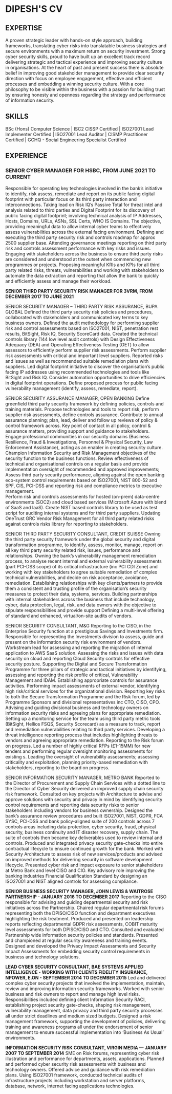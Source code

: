 # DIPESH'S CV

## EXPERTISE		
A proven strategic leader with hands-on style approach, building frameworks, translating cyber risks into translatable business strategies and secure environments with a maximum return on security investment. 
Strong cyber security skills, proud to have built up an excellent track record delivering strategic and tactical experience and improving security culture in organisations.
At the heart of past and present success there is absolute belief in improving good stakeholder management to provide clear security direction with focus on employee engagement, effective and efficient processes and embedding a winning security culture. 
With a core philosophy to be visible within the business with a passion for building trust by ensuring honesty and openness regarding the strategy and performance of information security.

## SKILLS
BSc (Hons) Computer Science | ISC2 CISSP Certified | ISO27001 Lead Implementer Certified | ISO27001 Lead Auditor | CISMP Practitioner Certified | GCHQ - Social Engineering Specialist Certified

## EXPERIENCE
### SENIOR CYBER MANAGER FOR HSBC, FROM JUNE 2021 TO CURRENT
Responsible for operating key technologies involved in the bank’s initiative to identify, risk assess, remediate and report on its public facing digital footprint with particular focus on its third party interaction and interconnections.
Taking lead on Risk IQ’s Passive Total for threat intel and analysis related to third parties and Digital Footprint for its discovery of public facing digital footprint; involving technical analysis of IP Addresses, Hosts, Domains, URLs, ASNs, SSL Certs, WHO IS Domains. The objective, providing meaningful data to allow internal cyber teams to effectively assess vulnerabilities across the external facing environment. 
Defining and executing the third party security risk and controls roadmap for approx 2500 supplier base. Attending governance meetings reporting on third party risk and controls assessment performance with key risks and issues.
Engaging with stakeholders across the business to ensure third party risks are considered and understood at the outset when commencing new programmes or projects.
Proposing meaningful KRIs and KPIs for all third party related risks, threats, vulnerabilities and working with stakeholders to automate the data extraction and reporting that allow the bank to quickly and efficiently assess and manage their workload. 

**SENIOR THIRD PARTY SECURITY RISK MANAGER FOR 3VRM, FROM DECEMBER 2017 TO JUNE 2021**

SENIOR SECURITY MANAGER – THIRD PARTY RISK ASSURANCE, BUPA GLOBAL
Defined the third party security risk policies and procedures, collaborated with stakeholders and communicated key terms to key business owners. 
Defined the audit methodology for performing supplier risk and control assessments based on ISO27001, NIST, penetration rest results, BitSight, Risk IQ, Security ScoreCard data. Created the technical controls library (144 low level audit controls) with Design Effectiveness Adequacy (DEA) and Operating Effectiveness Testing (OET) to allow assessors to efficiently perform supplier risk assessments.
Perform supplier risk assessments with critical and important level suppliers. Reported risks and issues as well as recommended suitable remediation plans with suppliers.
Led digital footprint initiative to discover the organisation’s public facing IP addresses using recommended technologies and tools like BitSight and Risk IQ. Consider automation opportunities to drive efficiencies in digital footprint operations. Define proposed process for public facing vulnerability management (identify, assess, remediate, report).

SENIOR SECURITY ASSURANCE MANAGER, OPEN BANKING
Define greenfield third party security framework by defining policies, controls and training materials. 
Propose technologies and tools to report risk, perform supplier risk assessments, define controls assurance.
Contribute to annual assurance planning; plan, lead, deliver and follow up reviews of policy & control framework across. 
Key point of contact in all policy, control & assurance matters, providing support and guidance to stakeholders. Engage professional communities in our security domains (Business Resilience, Fraud & Investigations, Personnel & Physical Security, Law Enforcement Assistance), acting as an enabler in creating security culture.
Champion Information Security and Risk Management objectives of the security function to the business functions.
Review effectiveness of technical and organisational controls on a regular basis and provide implementation oversight of recommended and approved improvements;
Assess third party security performance, aligning against the open banking eco-system control requirements based on ISO27001, NIST 800-52 and SPF, CIS, PCI-DSS and reporting risk and compliance metrics to executive management.  
Perform risk and controls assessments for hosted (on-prem) data-centre environments (SOC2) and cloud based services (Microsoft Azure with blend of SaaS and IaaS).
Create NIST based controls library to be used as test script for auditing internal systems and for third party suppliers. Updating OneTrust GRC Vendor Risk Management for all third party related risks against controls risks library for reporting to stakeholders.

SENIOR THIRD PARTY SECURITY CONSULTANT, CREDIT SUISSE
Owning the third party security framework under the global security and digital transformation programme, to identify, assess, monitor, manage, report on all key third party security related risk, issues, performance and relationships. 
Owning the bank’s vulnerability management remediation process, to analyse recent internal and external vulnerability assessments (part PCI-DSS scope) of its critical infrastructure (inc PCI CDI Zone) and working with key stakeholders to agree suitable remediation of complex technical vulnerabilities, and decide on risk acceptance, avoidance, remediation.
Establishing relationships with key clients/partners to provide them a consistent and trusting profile of the organisation’s security measures to protect their data, systems, services. 
Building partnerships with internal stakeholders across the business that include technology, cyber, data protection, legal, risk, and data owners with the objective to stipulate responsibilities and provide support
Defining a multi-level offering of standard and enhanced, virtual/on-site audits of vendors.

SENIOR SECURITY CONSULTANT, M&G
Reporting to the CISO, in the Enterprise Security function at a prestigious Savings and Investments firm. Responsible for representing the Investments division to assess, guide and present on the information security risk environment of vendors. 
Workstream lead for assessing and reporting the migration of internal application to AWS SaaS solution. Assessing the risks and issues with data security on cloud and reporting Cloud Security controls for effective security posture. 
Supporting the Digital and Secure Transformation Programme for three pillars of strategic and tactical initiatives by identifying, assessing and reporting the risk profile of critical, Vulnerability Management and IDAM.
Establishing appropriate controls for assurance activities. 
Performing impact assessments of external vendor, identifying high risk/critical services for the organizational division. Reporting key risks to both the Secure Transformation Programme and the Risk forum, led by Programme Sponsors and divisional representatives inc CTO, CISO, CPO. 
Advising and guiding divisional business and technology owners on information security risks and agreeing plans for appropriate remediation.
Setting up a monitoring service for the team using third party metric tools (BitSight, Hellios FSQS, Security Scorecard) as a measure to track, report and remediation vulnerabilities relating to third party services. 
Developing a threat intelligence reporting process that includes highlighting threats to vendors and agreeing appropriate remediation. Reporting to the Risk forum on progress.
Led a number of highly critical RFPs (£1-15MM) for new tenders and performing regular oversight monitoring assessments for existing s.
Leading the oversight of vulnerability assessments; assessing criticality and exploitation, planning priority-based remediation with stakeholders, reporting to the board on progress.

SENIOR INFORMATION SECURITY MANAGER, METRO BANK
Reported to the Director of Procurement and Supply Chain Services with a dotted line to the Director of Cyber Security delivered an improved supply chain security risk framework.
Consulted on key projects with Architecture to advise and approve solutions with security and privacy in mind by identifying security control requirements and reporting data security risks to senior stakeholders including vendors for business ownership.
Designed the bank’s assurance review procedures and built ISO27001, NIST, GDPR, FCA SYSC, PCI-DSS and bank policy-aligned suite of 200 controls across 7 controls areas including data protection, cyber security, fraud, physical security, business continuity and IT disaster recovery, supply chain. The suite of controls then became key deliverables used to review internal and controls. 
Produced and integrated privacy security gate-checks into entire contractual lifecycle to ensure continued growth for the bank. 
Worked with Security Architecture to assess risk of new services/products and advised on improved methods for delivering security in software development lifecycle. 
Presented cyber risk and impact exposure to senior stakeholders at Metro Bank and level CISO and CIO.
Key advisory role improving the banking industries Financial Qualification Standard by designing an ISO27001 and NIST aligned controls for assessing compliance.

**SENIOR BUSINESS SECURITY MANAGER, JOHN LEWIS & WAITROSE PARTNERSHIP - JANUARY 2016 TO DECEMBER 2017**
Reporting to the CISO responsible for advising and guiding departmental security and risk initiatives across the Partnership. 
Chaired regular departmental risk forums representing both the DPISO/CISO function and department executives highlighting the risk treatment. 
Produced and presented on leadership reports reflecting departmental GDPR risk assessments, COBIT maturity level assessments for both DPISO/CISO and CTO. 
Consulted and evaluated Partnership wide information security policies and standards.
Presented and championed at regular security awareness and training events. 
Designed and developed the Privacy Impact Assessments and Security Impact Assessments for embedding security control requirements in business and technology solutions.

**LEAD CYBER SECURITY CONSULTANT, BAE SYSTEMS APPLIED INTELLIGENCE - WORKING WITH CLIENTS FIDELITY INSURANCE, NPOWER, E.ON - SEPTEMBER 2014 TO DECEMBER 2015**
Led and delivered complex cyber security projects that involved the implementation, maintain, review and improving information security frameworks.
Worked with senior business and risk owners to report and manage high level risks. Responsibilities included defining client Information Security RACI, establishing project security gate-checks, shaping risk management, vulnerability management, data privacy and third party security processes all under strict deadlines and medium sized budgets. 
Designed a risk management framework, supporting the development of policies, delivering training and awareness programs all under the endorsement of senior management to ensure successful implementation into ‘Business As Usual’ environments.

**INFORMATION SECURITY RISK CONSULTANT, VIRGIN MEDIA — JANUARY 2007 TO SEPTEMBER 2014**
SME on Risk forums, representing cyber risk illustration and performance for departments, assets, applications.
Planned and performed cyber security risk assessments with business and technology owners. Offered advice and guidance with risk remediation plans.
Using ISO27001 framework, conducted technical audits of infrastructure projects including workstation and server platforms, database, network, internet facing applications technologies.
